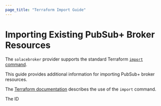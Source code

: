```yaml
---
page_title: "Terraform Import Guide"
---
```


# Importing Existing PubSub+ Broker Resources

The `solacebroker` provider supports the standard Terraform [`import` command](https://developer.hashicorp.com/terraform/cli/import).

This guide provides additional information for importing PubSub+ broker resources.

The [Terraform documentation](https://developer.hashicorp.com/terraform/cli/commands/import) describes the use of the `import` command.

The ID 


